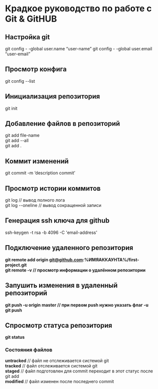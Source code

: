 # Крадкое руководство по работе с Git & GitHUB

## Настройка git

git config  - -global user.name “user-name”
git config  - -global user.email “user-email”

## Просмотр конфига

git config --list

## Инициализация репозитория

git init

## Добавление файлов в репозиторий

git add file-name  
git add  --all  
git add .  
 
## Коммит изменений

git commit -m ‘description commit’

## Просмотр истории коммитов

git log           // вывод полного лога  
git log --oneline // вывод сокращенной записи  

## Генерация ssh ключа для github

ssh-keygen -t rsa -b 4096 -C 'email-address'

## Подключение удаленного репозитория

**git remote add origin git@github.com:%ИМЯАККАУНТА%/first-project.git**  
**git remote -v // просмотр информации о удалённом репозитории**

## Запушить изменения в удаленный репозиторий

**git push -u origin master  // при первом push нужно указать флаг -u**  
**git push**  

## Спросмотр статуса репозитория

**git status**  

### Состояния файлов

**untracked** // файл не отслеживается системой git  
**tracked**   // файл отслеживается системой git  
**staged**    // файл подготовлен для commit переходит в этот статус после git add  
**modified**  // файл изменен после последнего commit  
